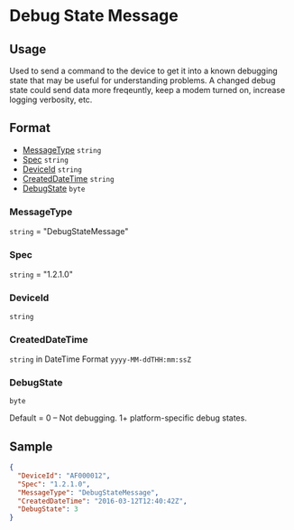 # Debug State Message

## Usage
Used to send a command to the device to get it into a known debugging state that may be useful for understanding problems. A changed debug state could send data more freqeuntly, keep a modem turned on, increase logging verbosity, etc.

## Format

* [MessageType](#messagetype) ```string```
* [Spec](#spec) ```string```
* [DeviceId](#deviceid) ```string```
* [CreatedDateTime](#createddatetime) ```string```
* [DebugState](#debugstate) ```byte```

### MessageType
```string``` = "DebugStateMessage"

### Spec
```string``` = "1.2.1.0"

### DeviceId
```string``` 

### CreatedDateTime
```string``` in DateTime Format ```yyyy-MM-ddTHH:mm:ssZ```

### DebugState
```byte```

Default = 0 – Not debugging. 1+ platform-specific debug states.

## Sample
```JSON
{
  "DeviceId": "AF000012",
  "Spec": "1.2.1.0",
  "MessageType": "DebugStateMessage",
  "CreatedDateTime": "2016-03-12T12:40:42Z",
  "DebugState": 3
}

```